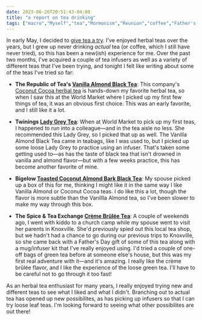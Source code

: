 ```yaml
---
date: 2023-06-26T20:51:43-04:00
title: "a report on tea drinking"
tags: ["macro","Myself","tea","Mormonism","Reunion","coffee","Father's Day"]
---
```

In early May, I decided to [give tea a try](https://spencergreenhalgh.com/communities/2023-05-07-all-right/). I've enjoyed herbal teas over the years, but I grew up never drinking *actual* tea (or coffee, which I still have never tried), so this has been a new(ish) experience for me. Over the past two months, I've acquired a couple of tea infusers as well as a variety of different teas that I've been trying, and tonight I felt like writing about some of the teas I've tried so far: 

* **The Republic of Tea's [Vanilla Almond Black Tea](https://www.republicoftea.com/vanilla-almond-black-tea/p/v00582/)**: This company's [Coconut Cocoa herbal tea](https://www.republicoftea.com/coconut-cocoa-tea/p/v00678/) is hands-down my favorite herbal tea, so when I saw this at the World Market where I picked up my first few things of tea, it was an obvious first choice. This was an early favorite, and I still like it a lot.

* **Twinings [Lady Grey Tea](https://twiningsusa.com/products/lady-grey-loose-tea)**: When at World Market to pick up my first teas, I happened to run into a colleague—and in the tea aisle no less. She recommended this Lady Grey, so I picked that up as well. The Vanilla Almond Black Tea came in teabags, like I was used to, but I picked up some loose Lady Grey to practice using an infuser. That's taken some getting used to—as has the taste of black tea that isn't drowned in vanilla and almond flavor—but with a few weeks practice, this has become another favorite of mine. 

* **Bigelow [Toasted Coconut Almond Bark Black Tea](https://www.bigelowtea.com/products/toasted-coconut-almond-bark-black-tea)**: My spouse picked up a box of this for me, thinking I might like it in the same way I like Vanilla Almond or Coconut Cocoa teas. I do like this a lot, though the flavor is more subtle than the Vanillla Almond tea, so I've been slower to make my way through this box. 

* **The Spice & Tea Exchange [Crème Brûlée Tea](https://www.spiceandtea.com/creme-brulee-tea.html)**: A couple of weekends ago, I went with kiddo to a church camp while my spouse went to visit her parents in Knoxville. She'd previously spied out this local tea shop, but we hadn't had a chance to go during our previous trips to Knoxville, so she came back with a Father's Day gift of some of this tea along with a mug/infuser kit that I've really enjoyed using. I'd tried a couple of one-off bags of green tea before at someone else's house, but this was my first real adventure with it—and it's amazing. I really like the crème brûlée flavor, and I like the experience of the loose green tea. I'll have to be careful not to go through it too fast!

As an herbal tea enthusiast for many years, I really enjoyed trying new and different teas to see what I liked and what I didn't. Branching out to actual tea has opened up new possibilites, as has picking up infusers so that I can try loose leaf teas. I'm looking forward to seeing what other possibilites are out there!
